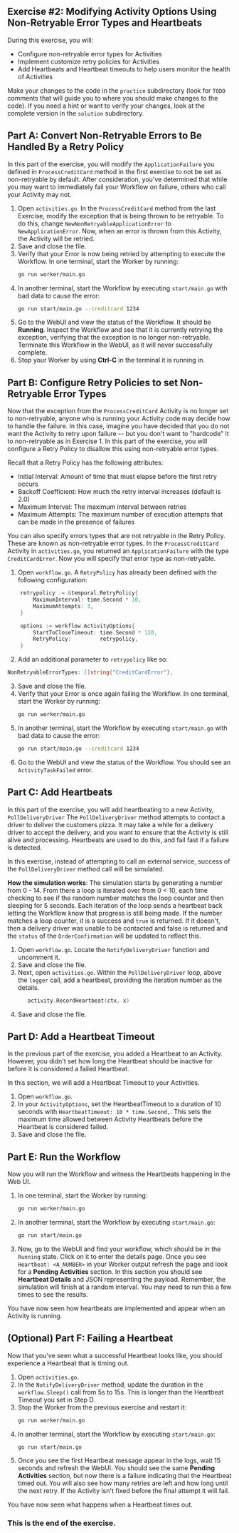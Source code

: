 ## Exercise #2: Modifying Activity Options Using Non-Retryable Error Types and Heartbeats

During this exercise, you will:

- Configure non-retryable error types for Activities
- Implement customize retry policies for Activities
- Add Heartbeats and Heartbeat timeouts to help users monitor the health of Activities

Make your changes to the code in the `practice` subdirectory (look for
`TODO` comments that will guide you to where you should make changes to
the code). If you need a hint or want to verify your changes, look at
the complete version in the `solution` subdirectory.

## Part A: Convert Non-Retryable Errors to Be Handled By a Retry Policy

In this part of the exercise, you will modify the `ApplicationFailure` you defined
in `ProcessCreditCard` method in the first exercise to not be set as non-retryable
by default. After consideration, you've determined that while you may want to
immediately fail your Workflow on failure, others who call your Activity may not.

1. Open `activities.go`. In the `ProcessCreditCard` method from the last
   Exercise, modify the exception that is being thrown to be retryable. To do
   this, change `NewNonRetryableApplicationError` to `NewApplicationError`. Now,
   when an error is thrown from this Activity, the Activity will be retried.
2. Save and close the file.
3. Verify that your Error is now being retried by attempting to execute the
   Workflow. In one terminal, start the Worker by running:
   ```bash
   go run worker/main.go
   ```
4. In another terminal, start the Workflow by executing `start/main.go` with bad
   data to cause the error:
   ```bash
   go run start/main.go --creditcard 1234
   ```
5. Go to the WebUI and view the status of the Workflow. It should be
   **Running**. Inspect the Workflow and see that it is currently retrying
   the exception, verifying that the exception is no longer non-retryable.
   Terminate this Workflow in the WebUI, as it will never successfully complete.
6. Stop your Worker by using **Ctrl-C** in the terminal it is running in.

## Part B: Configure Retry Policies to set Non-Retryable Error Types

Now that the exception from the `ProcessCreditCard` Activity is no longer set to
non-retryable, anyone who is running your Activity code may decide how to handle
the failure. In this case, imagine you have decided that you do not want the
Activity to retry upon failure -- but you don't want to "hardcode" it to
non-retryable as in Exercise 1. In this part of the exercise, you will configure
a Retry Policy to disallow this using non-retryable error types.

Recall that a Retry Policy has the following attributes:

- Initial Interval: Amount of time that must elapse before the first retry occurs
- Backoff Coefficient: How much the retry interval increases (default is 2.0)
- Maximum Interval: The maximum interval between retries
- Maximum Attempts: The maximum number of execution attempts that can be made in the presence of failures

You can also specify errors types that are not retryable in the Retry Policy.
These are known as non-retryable error types. In the `ProcessCreditCard`
Activity in `activities.go`, you returned an `ApplicationFailure` with the
type `CreditCardError`. Now you will specify that error type as
non-retryable.

1. Open `workflow.go`. A `RetryPolicy` has already been defined with the
   following configuration:

```go
	retrypolicy := &temporal.RetryPolicy{
		MaximumInterval: time.Second * 10,
		MaximumAttempts: 3,
	}

	options := workflow.ActivityOptions{
		StartToCloseTimeout: time.Second * 120,
		RetryPolicy:         retrypolicy,
	}
```

2. Add an additional parameter to `retrypolicy` like so:

```go
NonRetryableErrorTypes: []string{"CreditCardError"},
```

3. Save and close the file.
4. Verify that your Error is once again failing the Workflow. In one terminal,
   start the Worker by running:
   ```bash
   go run worker/main.go
   ```
5. In another terminal, start the Workflow by executing `start/main.go` with bad
   data to cause the error:
   ```bash
   go run start/main.go --creditcard 1234
   ```
6. Go to the WebUI and view the status of the Workflow. You should see an
   `ActivityTaskFailed` error.

## Part C: Add Heartbeats

In this part of the exercise, you will add heartbeating to a new Activity,
`PollDeliveryDriver` The `PollDeliveryDriver` method attempts to contact a
driver to deliver the customers pizza. It may take a while for a delivery driver
to accept the delivery, and you want to ensure that the Activity is still alive
and processing. Heartbeats are used to do this, and fail fast if a failure is
detected.

In this exercise, instead of attempting to call an external service, success of
the `PollDeliveryDriver` method call will be simulated.

**How the simulation works**: The simulation starts by generating a number from
0 - 14. From there a loop is iterated over from 0 < 10, each time checking to
see if the random number matches the loop counter and then sleeping for 5 seconds.
Each iteration of the loop sends a heartbeat back letting the Workflow know that
progress is still being made. If the number matches a loop counter, it is a success
and `true` is returned. If it doesn't, then a delivery driver was unable to be
contacted and false is returned and the `status` of the `OrderConfirmation` will
be updated to reflect this.

1. Open `workflow.go`. Locate the `NotifyDeliveryDriver` function and uncomment
   it.
2. Save and close the file.
3. Next, open `activities.go`. Within the `PollDeliveryDriver` loop, above the
   `logger` call, add a heartbeat, providing the iteration number as the
   details.
   ```go
      activity.RecordHeartbeat(ctx, x)
   ```
4. Save and close the file.

## Part D: Add a Heartbeat Timeout

In the previous part of the exercise, you added a Heartbeat to an Activity. However,
you didn't set how long the Heartbeat should be inactive for before it is considered
a failed Heartbeat.

In this section, we will add a Heartbeat Timeout to your Activities.

1. Open `workflow.go`.
2. In your `ActivityOptions`, set the HeartbeatTimeout to a duration of 10
   seconds with `HeartbeatTimeout: 10 * time.Second,`. This sets the maximum
   time allowed between Activity Heartbeats before the Heartbeat is considered
   failed.
3. Save and close the file.

## Part E: Run the Workflow

Now you will run the Workflow and witness the Heartbeats happening in the
Web UI.

1. In one terminal, start the Worker by running:
   ```bash
   go run worker/main.go
   ```
2. In another terminal, start the Workflow by executing `start/main.go`:
   ```bash
   go run start/main.go
   ```
3. Now, go to the WebUI and find your workflow, which should be in the `Running`
   state. Click on it to enter the details page. Once you see `Heartbeat: <A_NUMBER>` 
   in your Worker output refresh the page and look for a **Pending Activities** 
   section. In this section you should see **Heartbeat Details** and JSON representing
   the payload. Remember, the simulation will finish at a random interval. You may
   need to run this a few times to see the results.

You have now seen how heartbeats are implemented and appear when an Activity is
running.

## (Optional) Part F: Failing a Heartbeat

Now that you've seen what a successful Heartbeat looks like, you should experience
a Heartbeat that is timing out. 

1. Open `activities.go`.
2. In the `NotifyDeliveryDriver` method, update the duration in the
   `workflow.Sleep()` call from 5s to 15s. This is longer than the Heartbeat
   Timeout you set in Step D.
3. Stop the Worker from the previous exercise and restart it:
   ```bash
   go run worker/main.go
   ```
4. In another terminal, start the Workflow by executing `start/main.go`:
   ```bash
   go run start/main.go
   ```
5. Once you see the first Heartbeat message appear in the logs, wait 15 seconds
   and refresh the WebUI. You should see the same **Pending Activities**
   section, but now there is a failure indicating that the Heartbeat timed out.
   You will also see how many retries are left and how long until the next
   retry. If the Activity isn't fixed before the final attempt it will fail.

You have now seen what happens when a Heartbeat times out.

### This is the end of the exercise.
